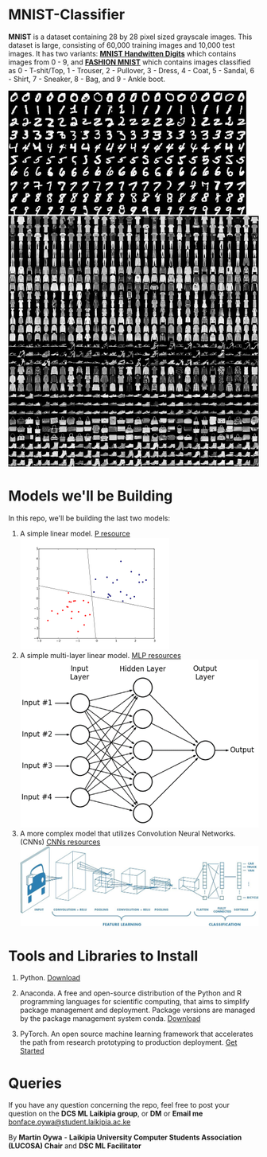 [//]: # (Image Reference)
[image1]: ./images/mnist.png "Handwritten MNIST"
[image2]: ./images/fashion-mnist-sprite.png "Fashion MNIST"
[image3]: ./images/perceptron.png "P"
[image4]: ./images/multi-layer-perceptron.png "MLP"
[image5]: ./images/cnns.jpeg "CNNs"

# MNIST-Classifier

__MNIST__ is a dataset containing 28 by 28 pixel sized grayscale images. This dataset is large, consisting of 60,000 training images and 10,000 test images. It has two variants: [__MNIST Handwitten Digits__](http://yann.lecun.com/exdb/mnist/) which contains images from 0 - 9, and [__FASHION MNIST__](https://research.zalando.com/welcome/mission/research-projects/fashion-mnist/) which contains images classified as 0 - T-shit/Top, 1 - Trouser, 2 - Pullover, 3 - Dress, 4 - Coat, 5 -  Sandal, 6 - Shirt, 7 - Sneaker, 8 - Bag, and 9 - Ankle boot.

![Handwritten MNIST][image1]
![Fashion MNIST][image2]

# Models we'll be Building

In this repo, we'll be building the last two models:
1. A simple linear model.
[P resource](https://en.wikipedia.org/wiki/Perceptron)
![P][image3]
2. A simple multi-layer linear model.
[MLP resources](https://en.wikipedia.org/wiki/Multilayer_perceptron)
![MLP][image4]
3. A more complex model that utilizes Convolution Neural Networks.(CNNs)
[CNNs resources](https://en.wikipedia.org/wiki/Convolutional_neural_network)
![CNNs][image5]

# Tools and Libraries to Install

1. Python.
[Download](https://www.python.org/downloads/)

2. Anaconda. A free and open-source distribution of the Python and R programming languages for scientific computing, that aims to simplify package management and deployment. Package versions are managed by the package management system conda.
[Download](https://www.anaconda.com/distribution/)

3. PyTorch. An open source machine learning framework that accelerates the path from research prototyping to production deployment.
[Get Started](https://pytorch.org/get-started/locally/)

# Queries
If you have any question concerning the repo, feel free to post your question on the __DCS ML Laikipia group__, or __DM__ or __Email me__ [bonface.oywa@student.laikipia.ac.ke](mailto:boface.oywa@student.laikipia.ac.ke)

By __Martin Oywa__ - __Laikipia University Computer Students Association (LUCOSA) Chair__ and __DSC ML Facilitator__


